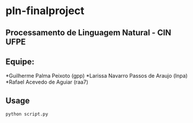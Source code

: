 # pln-finalproject

## Processamento de Linguagem Natural - CIN UFPE

## Equipe:
*Guilherme Palma Peixoto (gpp)
*Larissa Navarro Passos de Araujo (lnpa)
*Rafael Acevedo de Aguiar (raa7)

## Usage
`python script.py`